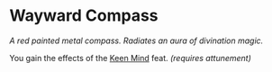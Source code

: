 # Wayward Compass

*A red painted metal compass. Radiates an aura of divination magic.*

You gain the effects of the [Keen Mind](https://5e.tools/feats.html#keen%20mind_phb) feat. *(requires attunement)*

